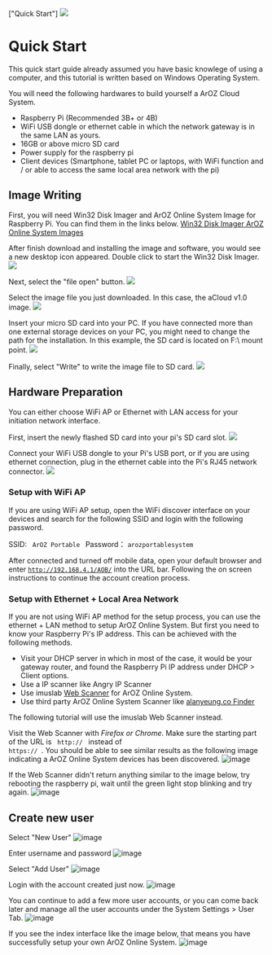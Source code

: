["Quick Start"]
<img class="ts fluid image" src="img/quickstart.png">
# Quick Start
This quick start guide already assumed you have basic knowlege of using a computer, and this tutorial is written based on Windows Operating System.

You will need the following hardwares to build yourself a ArOZ Cloud System.
- Raspberry Pi (Recommended 3B+ or 4B)
- WiFi USB dongle or ethernet cable in which the network gateway is in the same LAN as yours.
- 16GB or above micro SD card
- Power supply for the raspberry pi
- Client devices (Smartphone, tablet PC or laptops, with WiFi function and / or able to access the same local area network with the pi)

## Image Writing

First, you will need Win32 Disk Imager and ArOZ Online System Image for Raspberry Pi.
You can find them in the links below.
[Win32 Disk Imager ](https://sourceforge.net/projects/win32diskimager/)
[ArOZ Online System Images](https://hkwtc.org/aroz_online/dist/)

After finish download and installing the image and software, you would see a new desktop icon appeared. Double click to start the Win32 Disk Imager.
![](img/1/1.png)

Next, select the "file open" button.
![](img/1/2.png)

Select the image file you just downloaded. In this case, the aCloud v1.0 image.
![](img/1/3.png)

Insert your micro SD card into your PC. If you have connected more than one external storage devices on your PC, you might need to change the path for the installation. In this example, the SD card is located on F:\ mount point.
![](img/1/4.png)

Finally, select "Write" to write the image file to SD card.
![](img/1/5.png)

## Hardware Preparation

You can either choose WiFi AP or Ethernet with LAN access for your initiation network interface.

First, insert the newly flashed SD card into your pi's SD card slot.
<img class="ts fluid image" src="img/1/6.png">

Connect your WiFi USB dongle to your Pi's USB port, or if you are using ethernet connection, plug in the ethernet cable into the Pi's RJ45 network connector.
<img class="ts fluid image" src="img/1/7.png">

### Setup with WiFi AP
If you are using WiFi AP setup, open the WiFi discover interface on your devices and search for the following SSID and login with the following password.

SSID: 
<code> ArOZ Portable </code>
Password：
<code>arozportablesystem</code>

After connected and turned off mobile data, open your default browser and enter <code>http://192.168.4.1/AOB/</code> into the URL bar. Following the on screen instructions to continue the account creation process.

### Setup with Ethernet + Local Area Network

If you are not using WiFi AP method for the setup process, you can use the ethernet + LAN method to setup ArOZ Online System. But first you need to know your Raspberry Pi's IP address. This can be achieved with the following methods.
- Visit your DHCP server in which in most of the case, it would be your gateway router, and found the Raspberry Pi IP address under DHCP > Client options.
- Use a IP scanner like Angry IP Scanner
- Use imuslab [Web Scanner](http://lanips.imuslab.com/) for ArOZ Online System.
- Use third party ArOZ Online System Scanner like [ alanyeung.co Finder](http://alanyeung.co/AOBRedirect/scan.html)

The following tutorial will use the imuslab Web Scanner instead.

Visit the Web Scanner with *Firefox or Chrome*. Make sure the starting part of the URL is  <code> http:// </code>  instead of  <code> https:// </code>. You should be able to see similar results as the following image indicating a ArOZ Online System devices has been discovered.
![image](img/1/8.png)

If the Web Scanner didn't return anything similar to the image below, try rebooting the raspberry pi, wait until the green light stop blinking and try again.
![image](img/1/9.png)


## Create new user

Select "New User"
![image](img/1/10.png)

Enter username and password
![image](img/1/11.png)

Select "Add User"
![image](img/1/12.png)

Login with the account created just now.
![image](img/1/13.png)

You can continue to add a few more user accounts, or you can come back later and manage all the user accounts under the System Settings > User Tab.
![image](img/1/14.png)

If you see the index interface like the image below, that means you have successfully setup your own ArOZ Online System.
![image](img/1/15.png)
